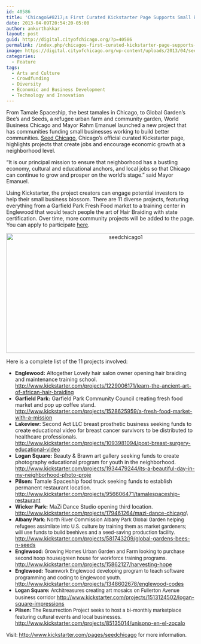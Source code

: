 ```yaml
---
id: 40586
title: 'Chicago&#8217;s First Curated Kickstarter Page Supports Small Businesses'
date: 2013-04-09T20:54:20-05:00
author: ankurthakkar
layout: post
guid: http://digital.cityofchicago.org/?p=40586
permalink: /index.php/chicagos-first-curated-kickstarter-page-supports-small-businesses/
image: https://digital.cityofchicago.org/wp-content/uploads/2013/04/seedchicago4.jpg
categories:
  - Feature
tags:
  - Arts and Culture
  - Crowdfunding
  - Diversity
  - Economic and Business Development
  - Technology and Innovation
---
```

From Tamale Spaceship, the best tamales in Chicago, to Global Garden’s Bee’s and Seeds, a refugee urban farm and community garden, World Business Chicago and Mayor Rahm Emanuel launched a new project that has communities funding small businesses working to build better communities. [Seed Chicago](http://www.kickstarter.com/pages/seedchicago), Chicago’s official curated Kickstarter page, highlights projects that create jobs and encourage economic growth at a neighborhood level.

“It is our principal mission to ensure that neighborhood has a bustling economy, cultural and educational anchors, and local jobs so that Chicago can continue to grow and prosper on the world’s stage.” said Mayor Emanuel.

Using Kickstarter, the project creators can engage potential investors to help their small business blossom. There are 11 diverse projects, featuring everything from a Garfield Park Fresh Food market to a training center in Englewood that would teach people the art of Hair Braiding with state certification. Over time, more community projects will be added to the page. You can apply to participate <a title="Seed Chicago form" href="http://www.worldbusinesschicago.com/seed-chicago/form" target="_blank">here</a>.

<p style="text-align: center;">
  <a href="http://www.kickstarter.com/pages/seedchicago"><img loading="lazy" class="aligncenter  wp-image-40588" alt="seedchicago1" src="http://digital.cityofchicago.org/wp-content/uploads/2013/04/seedchicago1.png" width="623" height="320" srcset="https://digital.cityofchicago.org/wp-content/uploads/2013/04/seedchicago1.png 890w, https://digital.cityofchicago.org/wp-content/uploads/2013/04/seedchicago1-300x154.png 300w" sizes="(max-width: 623px) 100vw, 623px" /></a>
</p>

Here is a complete list of the 11 projects involved:

  * **Englewood:** Altogether Lovely hair salon owner opening hair braiding and maintenance training school. <http://www.kickstarter.com/projects/1229006171/learn-the-ancient-art-of-african-hair-braiding>
  * **Garfield Park:** Garfield Park Community Council creating fresh food market and pop up coffee stand. <http://www.kickstarter.com/projects/1528625959/a-fresh-food-market-with-a-mission>
  * **Lakeview:** Second Act LLC breast prosthetic business seeking funds to create educational video for breast cancer survivors to be distributed to healthcare professionals. <http://www.kickstarter.com/projects/1093981094/post-breast-surgery-educational-video>
  * **Logan Square:** Beauty & Brawn art gallery seeking funds to create photography educational program for youth in the neighborhood. <http://www.kickstarter.com/projects/1934479244/its-a-beautiful-day-in-my-neighborhood-photo-proje>
  * **Pilsen:** Tamale Spaceship food truck seeking funds to establish permanent restaurant location. <http://www.kickstarter.com/projects/956606471/tamalespaceship-restaurant>
  * **Wicker Park:** MaZi Dance Studio opening third location. <http://www.kickstarter.com/projects/179461264/mazi-dance-chicago>\
  * <b style="font-size: 13px; line-height: 19px;">Albany Park:</b> <span style="font-size: 13px; line-height: 19px;">North River Commission Albany Park Global Garden helping refugees assimilate into U.S. culture by training them as market gardeners; will use funds to build beehives and a seed-saving production facility. </span><a style="font-size: 13px; line-height: 19px;" href="http://www.kickstarter.com/projects/581743209/global-gardens-bees-n-seeds">http://www.kickstarter.com/projects/581743209/global-gardens-bees-n-seeds</a>
  * <b style="font-size: 13px; line-height: 19px;">Englewood:</b> <span style="font-size: 13px; line-height: 19px;">Growing Homes Urban Garden and Farm looking to purchase second hoop house/green house for workforce training programs. </span><a style="font-size: 13px; line-height: 19px;" href="http://www.kickstarter.com/projects/15862127/harvesting-hope">http://www.kickstarter.com/projects/15862127/harvesting-hope</a>
  * <b style="font-size: 13px; line-height: 19px;">Englewood:</b> <span style="font-size: 13px; line-height: 19px;">Teamwork Englewood developing program to teach software programming and coding to Englewood youth. </span><a style="font-size: 13px; line-height: 19px;" href="http://www.kickstarter.com/projects/1348602678/englewood-codes">http://www.kickstarter.com/projects/1348602678/englewood-codes</a>
  * <b style="font-size: 13px; line-height: 19px;">Logan Square:</b> <span style="font-size: 13px; line-height: 19px;">Architreasures creating art mosaics on Fullerton Avenue business corridor </span><a style="font-size: 13px; line-height: 19px;" href="http://www.kickstarter.com/projects/1513124502/logan-square-impressions">http://www.kickstarter.com/projects/1513124502/logan-square-impressions</a>
  * <b style="font-size: 13px; line-height: 19px;">Pilsen: </b><span style="font-size: 13px; line-height: 19px;">The Resurrection Project seeks to host a bi-monthly marketplace featuring cultural events and local businesses. </span><a style="font-size: 13px; line-height: 19px;" href="http://www.kickstarter.com/projects/85135014/unisono-en-el-zocalo">http://www.kickstarter.com/projects/85135014/unisono-en-el-zocalo</a>

<span style="font-size: 13px; line-height: 19px;">Visit: </span><a style="font-size: 13px; line-height: 19px;" href="http://www.kickstarter.com/pages/seedchicago">http://www.kickstarter.com/pages/seedchicago</a> <span style="font-size: 13px; line-height: 19px;">for more information.</span>